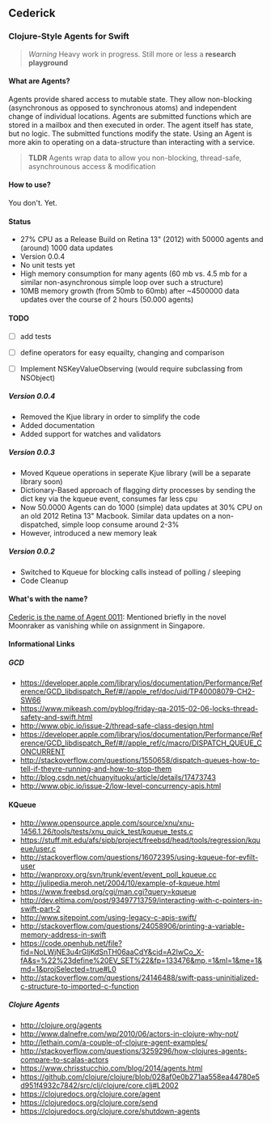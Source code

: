 ## Cederick
### Clojure-Style Agents for Swift

> *Warning* Heavy work in progress. Still more or less a **research playground**

#### What are Agents?
Agents provide shared access to mutable state. They allow non-blocking (asynchronous as opposed to synchronous atoms) and independent change of individual locations. Agents are submitted functions which are stored in a mailbox and then executed in order. The agent itself has state, but no logic. The submitted functions modify the state. Using an Agent is more akin to operating on a data-structure than interacting with a service.

> **TLDR** Agents wrap data to allow you non-blocking, thread-safe, asynchrounous access & modification

#### How to use?
You don't. Yet.


#### Status
- 27% CPU as a Release Build on Retina 13" (2012) with 50000 agents and (around) 1000 data updates
- Version 0.0.4
- No unit tests yet
- High memory consumption for many agents (60 mb vs. 4.5 mb for a similar non-asynchronous simple loop over such a structure)
- 10MB memory growth (from 50mb to 60mb) after ~4500000 data updates over the course of 2 hours (50.000 agents) 

#### TODO
- [ ] add tests
- [ ] define operators for easy equailty, changing and comparison
- [ ] Implement NSKeyValueObserving (would require subclassing from NSObject)


##### Version 0.0.4
- Removed the Kjue library in order to simplify the code
- Added documentation
- Added support for watches and validators

##### Version 0.0.3
- Moved Kqueue operations in seperate Kjue library (will be a separate library soon)
- Dictionary-Based approach of flagging dirty processes by sending the dict key via the kqueue event, consumes far less cpu
- Now 50.0000 Agents can do 1000 (simple) data updates at 30% CPU on an old 2012 Retina 13" Macbook.
  Similar data updates on a non-dispatched, simple loop consume around 2-3%
- However, introduced a new memory leak

##### Version 0.0.2
- Switched to Kqueue for blocking calls instead of polling / sleeping
- Code Cleanup

#### What's with the name?
[Cederic is the name of Agent 0011](http://en.wikipedia.org/wiki/00_Agent): Mentioned briefly in the novel Moonraker as vanishing while on assignment in Singapore.


#### Informational Links

##### GCD
* https://developer.apple.com/library/ios/documentation/Performance/Reference/GCD_libdispatch_Ref/#//apple_ref/doc/uid/TP40008079-CH2-SW66
* https://www.mikeash.com/pyblog/friday-qa-2015-02-06-locks-thread-safety-and-swift.html
* http://www.objc.io/issue-2/thread-safe-class-design.html
* https://developer.apple.com/library/ios/documentation/Performance/Reference/GCD_libdispatch_Ref/#//apple_ref/c/macro/DISPATCH_QUEUE_CONCURRENT
* http://stackoverflow.com/questions/1550658/dispatch-queues-how-to-tell-if-theyre-running-and-how-to-stop-them
* http://blog.csdn.net/chuanyituoku/article/details/17473743
* http://www.objc.io/issue-2/low-level-concurrency-apis.html

#### KQueue
* http://www.opensource.apple.com/source/xnu/xnu-1456.1.26/tools/tests/xnu_quick_test/kqueue_tests.c
* https://stuff.mit.edu/afs/sipb/project/freebsd/head/tools/regression/kqueue/user.c
* http://stackoverflow.com/questions/16072395/using-kqueue-for-evfilt-user
* http://wanproxy.org/svn/trunk/event/event_poll_kqueue.cc
* http://julipedia.meroh.net/2004/10/example-of-kqueue.html
* https://www.freebsd.org/cgi/man.cgi?query=kqueue
* http://dev.eltima.com/post/93497713759/interacting-with-c-pointers-in-swift-part-2
* http://www.sitepoint.com/using-legacy-c-apis-swift/
* http://stackoverflow.com/questions/24058906/printing-a-variable-memory-address-in-swift
* https://code.openhub.net/file?fid=NoLWjNE3u4rGljKdSnTH06aaCdY&cid=A2IwCo_X-fA&s=%22%23define%20EV_SET%22&fp=133476&mp,=1&ml=1&me=1&md=1&projSelected=true#L0
* http://stackoverflow.com/questions/24146488/swift-pass-uninitialized-c-structure-to-imported-c-function

##### Clojure Agents
* http://clojure.org/agents
* http://www.dalnefre.com/wp/2010/06/actors-in-clojure-why-not/
* http://lethain.com/a-couple-of-clojure-agent-examples/
* http://stackoverflow.com/questions/3259296/how-clojures-agents-compare-to-scalas-actors
* https://www.chrisstucchio.com/blog/2014/agents.html
* https://github.com/clojure/clojure/blob/028af0e0b271aa558ea44780e5d951f4932c7842/src/clj/clojure/core.clj#L2002
* https://clojuredocs.org/clojure.core/agent
* https://clojuredocs.org/clojure.core/send
* https://clojuredocs.org/clojure.core/shutdown-agents

